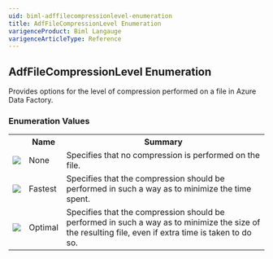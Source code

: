 ```yaml
---
uid: biml-adffilecompressionlevel-enumeration
title: AdfFileCompressionLevel Enumeration
varigenceProduct: Biml Langauge
varigenceArticleType: Reference
---
```


## AdfFileCompressionLevel Enumeration<div class="LanguageSummary"><div class ="SummaryItem">Provides options for the level of compression performed on a file in Azure Data Factory.</div></div><div class="EnumValueGroup">### Enumeration Values<table id="EnumValue" class="MemberList"><tbody><tr><th class="MemberTypeIconColumnHeader">&nbsp;</th><th class="MemberNameColumnHeader">Name</th><th class="MemberSummaryColumnHeader">Summary</th></tr><tr class="cd0"><td align="center" class="MemberTypeIcon"><img src="enumValue.png"></img></td><td class="MemberName">None</td><td class="MemberSummary"><div class ="SummaryItem">Specifies that no compression is performed on the file.</div></td></tr><tr class="cd1"><td align="center" class="MemberTypeIcon"><img src="enumValue.png"></img></td><td class="MemberName">Fastest</td><td class="MemberSummary"><div class ="SummaryItem">Specifies that the compression should be performed in such a way as to minimize the time spent.</div></td></tr><tr class="cd0"><td align="center" class="MemberTypeIcon"><img src="enumValue.png"></img></td><td class="MemberName">Optimal</td><td class="MemberSummary"><div class ="SummaryItem">Specifies that the compression should be performed in such a way as to minimize the size of the resulting file, even if extra time is taken to do so.</div></td></tr></tbody></table></div>